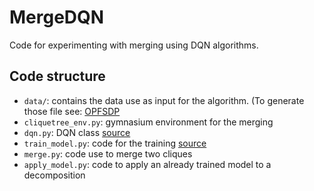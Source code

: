 # MergeDQN

Code for experimenting with merging using DQN algorithms.

## Code structure

* `data/`: contains the data use as input for the algorithm. (To generate those file see: [OPFSDP](https://github.com/charlyalizadeh/OPFSDP.jl)
* `cliquetree_env.py`: gymnasium environment for the merging
* `dqn.py`: DQN class [source](https://pytorch.org/tutorials/intermediate/reinforcement_q_learning.html)
* `train_model.py`: code for the training [source](https://pytorch.org/tutorials/intermediate/reinforcement_q_learning.html)
* `merge.py`: code use to merge two cliques
* `apply_model.py`: code to apply an already trained model to a decomposition

